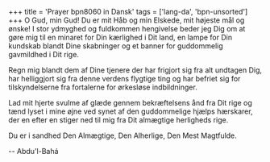 +++
title = 'Prayer bpn8060 in Dansk'
tags = ['lang-da', 'bpn-unsorted']
+++
O Gud, min Gud! Du er mit Håb og min Elskede, mit højeste mål og ønske! I stor ydmyghed og fuldkommen hengivelse beder jeg Dig om at gøre mig til en minaret for Din kærlighed i Dit land, en lampe for Din kundskab blandt Dine skabninger og et banner for guddommelig gavmildhed i Dit rige.

Regn mig blandt dem af Dine tjenere der har frigjort sig fra alt undtagen Dig, har helliggjort sig fra denne verdens flygtige ting og har befriet sig for tilskyndelserne fra fortalerne for ørkesløse indbildninger.

Lad mit hjerte svulme af glæde gennem bekræftelsens ånd fra Dit rige og tænd lyset i mine øjne ved synet af den guddommelige hjælps hærskarer, der en efter en stiger ned til mig fra Dit almægtige herligheds rige.

Du er i sandhed Den Almægtige, Den Alherlige, Den Mest Magtfulde.

-- Abdu'l-Bahá
